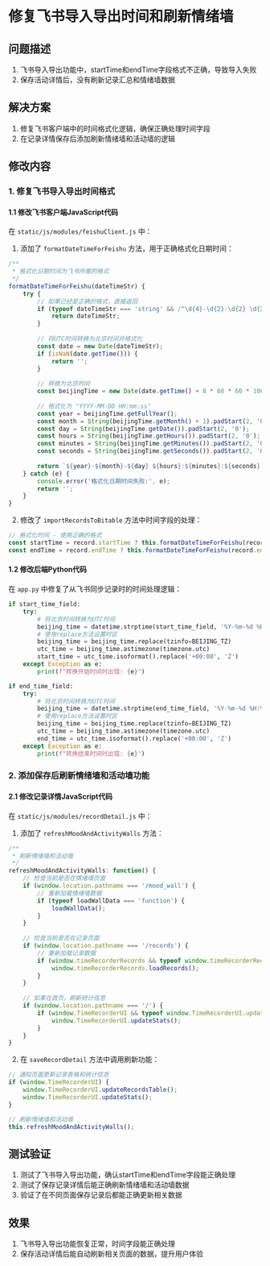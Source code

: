# 修复飞书导入导出时间和刷新情绪墙

## 问题描述
1. 飞书导入导出功能中，startTime和endTime字段格式不正确，导致导入失败
2. 保存活动详情后，没有刷新记录汇总和情绪墙数据

## 解决方案
1. 修复飞书客户端中的时间格式化逻辑，确保正确处理时间字段
2. 在记录详情保存后添加刷新情绪墙和活动墙的逻辑

## 修改内容

### 1. 修复飞书导入导出时间格式

#### 1.1 修改飞书客户端JavaScript代码
在 `static/js/modules/feishuClient.js` 中：

1. 添加了 `formatDateTimeForFeishu` 方法，用于正确格式化日期时间：
```javascript
/**
 * 格式化日期时间为飞书所需的格式
 */
formatDateTimeForFeishu(dateTimeStr) {
    try {
        // 如果已经是正确的格式，直接返回
        if (typeof dateTimeStr === 'string' && /^\d{4}-\d{2}-\d{2} \d{2}:\d{2}:\d{2}$/.test(dateTimeStr)) {
            return dateTimeStr;
        }
        
        // 将UTC时间转换为北京时间并格式化
        const date = new Date(dateTimeStr);
        if (isNaN(date.getTime())) {
            return '';
        }
        
        // 转换为北京时间
        const beijingTime = new Date(date.getTime() + 8 * 60 * 60 * 1000);
        
        // 格式化为 "YYYY-MM-DD HH:mm:ss"
        const year = beijingTime.getFullYear();
        const month = String(beijingTime.getMonth() + 1).padStart(2, '0');
        const day = String(beijingTime.getDate()).padStart(2, '0');
        const hours = String(beijingTime.getHours()).padStart(2, '0');
        const minutes = String(beijingTime.getMinutes()).padStart(2, '0');
        const seconds = String(beijingTime.getSeconds()).padStart(2, '0');
        
        return `${year}-${month}-${day} ${hours}:${minutes}:${seconds}`;
    } catch (e) {
        console.error('格式化日期时间失败:', e);
        return '';
    }
}
```

2. 修改了 `importRecordsToBitable` 方法中时间字段的处理：
```javascript
// 格式化时间 - 使用正确的格式
const startTime = record.startTime ? this.formatDateTimeForFeishu(record.startTime) : '';
const endTime = record.endTime ? this.formatDateTimeForFeishu(record.endTime) : '';
```

#### 1.2 修改后端Python代码
在 `app.py` 中修复了从飞书同步记录时的时间处理逻辑：

```python
if start_time_field:
    try:
        # 将北京时间转换为UTC时间
        beijing_time = datetime.strptime(start_time_field, '%Y-%m-%d %H:%M:%S')
        # 使用replace方法设置时区
        beijing_time = beijing_time.replace(tzinfo=BEIJING_TZ)
        utc_time = beijing_time.astimezone(timezone.utc)
        start_time = utc_time.isoformat().replace('+00:00', 'Z')
    except Exception as e:
        print(f"转换开始时间时出错: {e}")

if end_time_field:
    try:
        # 将北京时间转换为UTC时间
        beijing_time = datetime.strptime(end_time_field, '%Y-%m-%d %H:%M:%S')
        # 使用replace方法设置时区
        beijing_time = beijing_time.replace(tzinfo=BEIJING_TZ)
        utc_time = beijing_time.astimezone(timezone.utc)
        end_time = utc_time.isoformat().replace('+00:00', 'Z')
    except Exception as e:
        print(f"转换结束时间时出错: {e}")
```

### 2. 添加保存后刷新情绪墙和活动墙功能

#### 2.1 修改记录详情JavaScript代码
在 `static/js/modules/recordDetail.js` 中：

1. 添加了 `refreshMoodAndActivityWalls` 方法：
```javascript
/**
 * 刷新情绪墙和活动墙
 */
refreshMoodAndActivityWalls: function() {
    // 检查当前是否在情绪墙页面
    if (window.location.pathname === '/mood_wall') {
        // 重新加载情绪墙数据
        if (typeof loadWallData === 'function') {
            loadWallData();
        }
    }
    
    // 检查当前是否在记录页面
    if (window.location.pathname === '/records') {
        // 重新加载记录数据
        if (window.timeRecorderRecords && typeof window.timeRecorderRecords.loadRecords === 'function') {
            window.timeRecorderRecords.loadRecords();
        }
    }
    
    // 如果在首页，刷新统计信息
    if (window.location.pathname === '/') {
        if (window.TimeRecorderUI && typeof window.TimeRecorderUI.updateStats === 'function') {
            window.TimeRecorderUI.updateStats();
        }
    }
}
```

2. 在 `saveRecordDetail` 方法中调用刷新功能：
```javascript
// 通知页面更新记录表格和统计信息
if (window.TimeRecorderUI) {
    window.TimeRecorderUI.updateRecordsTable();
    window.TimeRecorderUI.updateStats();
}

// 刷新情绪墙和活动墙
this.refreshMoodAndActivityWalls();
```

## 测试验证
1. 测试了飞书导入导出功能，确认startTime和endTime字段能正确处理
2. 测试了保存记录详情后能正确刷新情绪墙和活动墙数据
3. 验证了在不同页面保存记录后都能正确更新相关数据

## 效果
1. 飞书导入导出功能恢复正常，时间字段能正确处理
2. 保存活动详情后能自动刷新相关页面的数据，提升用户体验